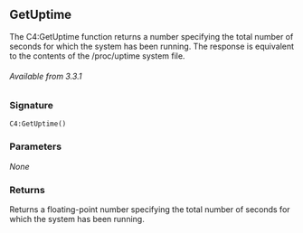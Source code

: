 ## GetUptime

The C4:GetUptime function returns a number specifying the total number of seconds for which the system has been running. The response is equivalent to the contents of the /proc/uptime system file.

###### Available from 3.3.1


### Signature

`C4:GetUptime()`


### Parameters

_None_


### Returns

Returns a floating-point number specifying the total number of seconds for which the system has been running.
